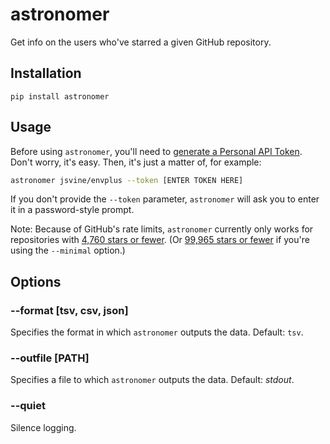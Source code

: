 # astronomer

Get info on the users who've starred a given GitHub repository.

## Installation

`pip install astronomer`

## Usage

Before using `astronomer`, you'll need to [generate a Personal API Token](https://github.com/blog/1509-personal-api-tokens). Don't worry, it's easy. Then, it's just a matter of, for example:

```sh
astronomer jsvine/envplus --token [ENTER TOKEN HERE]
```

If you don't provide the `--token` parameter, `astronomer` will ask you to enter it in a password-style prompt.

Note: Because of GitHub's rate limits, `astronomer` currently only works for repositories with [4,760 stars or fewer](https://www.wolframalpha.com/input/?i=5000%3Dfloor%281+%2B+ceil%28%28x%2F20%29%29+%2B+x%29). (Or [99,965 stars or fewer](https://www.wolframalpha.com/input/?i=5000%3Dfloor%281+%2B+ceil%28%28x%2F20%29%29%29) if you're using the `--minimal` option.)

## Options

### --format [tsv, csv, json]

Specifies the format in which `astronomer` outputs the data. Default: `tsv`.

### --outfile [PATH]

Specifies a file to which `astronomer` outputs the data. Default: *stdout*.

### --quiet

Silence logging.
